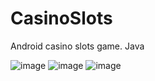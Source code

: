 # CasinoSlots
Android casino slots game. Java


![image](https://github.com/SilentCoast/CasinoSlots/assets/94042423/5b583df1-69f2-42ba-9d9c-9b4a353add6d)
![image](https://github.com/SilentCoast/CasinoSlots/assets/94042423/51efb533-33cf-4035-bc55-a22ad9a6fe1d)
![image](https://github.com/SilentCoast/CasinoSlots/assets/94042423/ed218460-afcb-4577-a17e-86ed6a405ab6)
